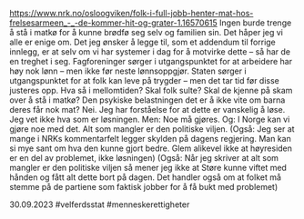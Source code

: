 https://www.nrk.no/osloogviken/folk-i-full-jobb-henter-mat-hos-frelsesarmeen_-_-de-kommer-hit-og-grater-1.16570615
Ingen burde trenge å stå i matkø for å kunne brødfø seg selv og familien sin. Det håper jeg vi alle er enige om.
Det jeg ønsker å legge til, som et addendum til forrige innlegg, er at selv om vi har systemer i dag for å motvirke dette – så har de en treghet i seg.
Fagforeninger sørger i utgangspunktet for at arbeidere har høy nok lønn – men ikke før neste lønnsoppgjør.
Staten sørger i utgangspunktet for at folk kan leve på trygder – men det tar tid før disse justeres opp.
Hva så i mellomtiden? Skal folk sulte? Skal de kjenne på skam over å stå i matkø? Den psykiske belastningen det er å ikke vite om barna deres får nok mat? Nei.
Jeg har forståelse for at dette er vanskelig å løse. Jeg vet ikke hva som er løsningen. Men: Noe må gjøres. Og: I Norge kan vi gjøre noe med det. Alt som mangler er den politiske viljen.
(Også: Jeg ser at mange i NRKs kommentarfelt legger skylden på dagens regjering. Man kan si mye sant om hva den kunne gjort bedre. Glem alikevel ikke at høyresiden er en del av problemet, ikke løsningen)
(Også: Når jeg skriver at alt som mangler er den politiske viljen så mener jeg ikke at Støre kunne viftet med hånden og fått alt dette bort på dagen. Det handler også om at folket må stemme på de partiene som faktisk jobber for å få bukt med problemet)

30.09.2023
#velferdsstat #menneskerettigheter 